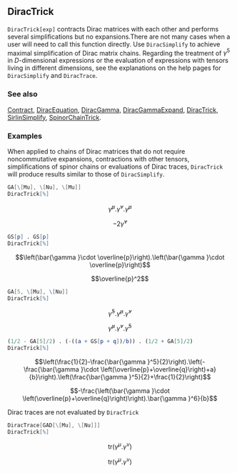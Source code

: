## DiracTrick

`DiracTrick[exp]` contracts Dirac matrices with each other and performs several simplifications but no expansions.There are not many cases when a user will need to call this function directly. Use `DiracSimplify` to achieve maximal simplification of Dirac matrix chains. Regarding the treatment of $\gamma^5$ in $D$-dimensional expressions or the evaluation of expressions with tensors living in different dimensions, see the explanations on the help pages for `DiracSimplify` and `DiracTrace`.

### See also

[Contract](Contract), [DiracEquation](DiracEquation), [DiracGamma](DiracGamma), [DiracGammaExpand](DiracGammaExpand), [DiracTrick](DiracTrick), [SirlinSimplify](SirlinSimplify), [SpinorChainTrick](SpinorChainTrick).

### Examples

When applied to chains of Dirac matrices that do not require noncommutative expansions, contractions with other tensors, simplifications of spinor chains or evaluations of Dirac traces,  `DiracTrick` will produce results similar to those of `DiracSimplify`.

```mathematica
GA[\[Mu], \[Nu], \[Mu]]
DiracTrick[%]
```

$$\bar{\gamma }^{\mu }.\bar{\gamma }^{\nu }.\bar{\gamma }^{\mu }$$

$$-2 \bar{\gamma }^{\nu }$$

```mathematica
GS[p] . GS[p]
DiracTrick[%]
```

$$\left(\bar{\gamma }\cdot \overline{p}\right).\left(\bar{\gamma }\cdot \overline{p}\right)$$

$$\overline{p}^2$$

```mathematica
GA[5, \[Mu], \[Nu]]
DiracTrick[%]
```

$$\bar{\gamma }^5.\bar{\gamma }^{\mu }.\bar{\gamma }^{\nu }$$

$$\bar{\gamma }^{\mu }.\bar{\gamma }^{\nu }.\bar{\gamma }^5$$

```mathematica
(1/2 - GA[5]/2) . (-((a + GS[p + q])/b)) . (1/2 + GA[5]/2)
DiracTrick[%]
```

$$\left(\frac{1}{2}-\frac{\bar{\gamma }^5}{2}\right).\left(-\frac{\bar{\gamma }\cdot \left(\overline{p}+\overline{q}\right)+a}{b}\right).\left(\frac{\bar{\gamma }^5}{2}+\frac{1}{2}\right)$$

$$-\frac{\left(\bar{\gamma }\cdot \left(\overline{p}+\overline{q}\right)\right).\bar{\gamma }^6}{b}$$

Dirac traces are not evaluated by `DiracTrick`

```mathematica
DiracTrace[GAD[\[Mu], \[Nu]]]
DiracTrick[%]
```

$$\text{tr}\left(\gamma ^{\mu }.\gamma ^{\nu }\right)$$

$$\text{tr}\left(\gamma ^{\mu }.\gamma ^{\nu }\right)$$